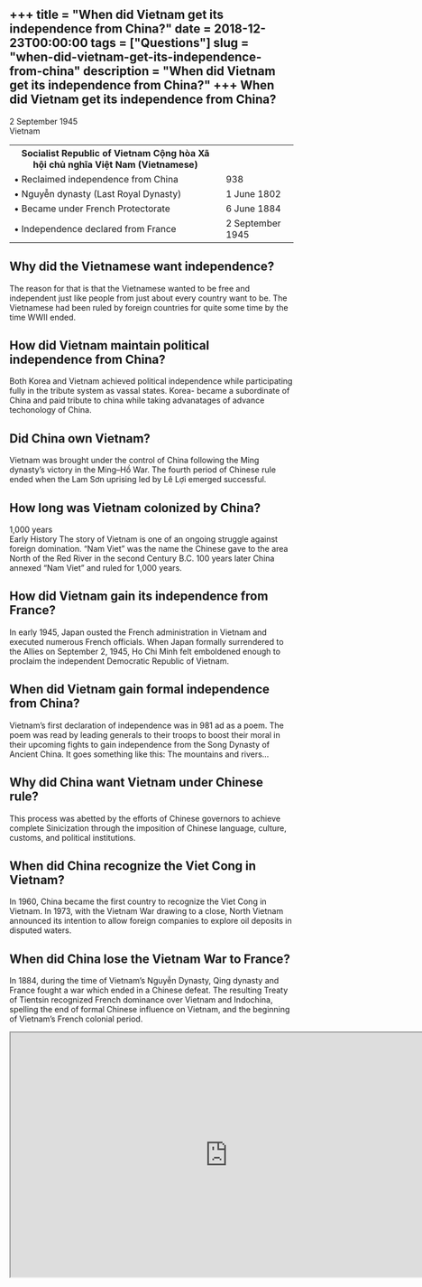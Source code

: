 +++
title = "When did Vietnam get its independence from China?"
date = 2018-12-23T00:00:00
tags = ["Questions"]
slug = "when-did-vietnam-get-its-independence-from-china"
description = "When did Vietnam get its independence from China?"
+++
When did Vietnam get its independence from China?
-------------------------------------------------

2 September 1945  
Vietnam

<table><tr><th>Socialist Republic of Vietnam Cộng hòa Xã hội chủ nghĩa Việt Nam (Vietnamese)</th></tr><tr><td>• Reclaimed independence from China</td><td>938</td></tr><tr><td>• Nguyễn dynasty (Last Royal Dynasty)</td><td>1 June 1802</td></tr><tr><td>• Became under French Protectorate</td><td>6 June 1884</td></tr><tr><td>• Independence declared from France</td><td>2 September 1945</td></tr></table>

Why did the Vietnamese want independence?
-----------------------------------------

The reason for that is that the Vietnamese wanted to be free and independent just like people from just about every country want to be. The Vietnamese had been ruled by foreign countries for quite some time by the time WWII ended.

How did Vietnam maintain political independence from China?
-----------------------------------------------------------

Both Korea and Vietnam achieved political independence while participating fully in the tribute system as vassal states. Korea- became a subordinate of China and paid tribute to china while taking advanatages of advance techonology of China.

Did China own Vietnam?
----------------------

Vietnam was brought under the control of China following the Ming dynasty’s victory in the Ming–Hồ War. The fourth period of Chinese rule ended when the Lam Sơn uprising led by Lê Lợi emerged successful.

How long was Vietnam colonized by China?
----------------------------------------

1,000 years  
Early History The story of Vietnam is one of an ongoing struggle against foreign domination. “Nam Viet” was the name the Chinese gave to the area North of the Red River in the second Century B.C. 100 years later China annexed “Nam Viet” and ruled for 1,000 years.

How did Vietnam gain its independence from France?
--------------------------------------------------

In early 1945, Japan ousted the French administration in Vietnam and executed numerous French officials. When Japan formally surrendered to the Allies on September 2, 1945, Ho Chi Minh felt emboldened enough to proclaim the independent Democratic Republic of Vietnam.

When did Vietnam gain formal independence from China?
-----------------------------------------------------

Vietnam’s first declaration of independence was in 981 ad as a poem. The poem was read by leading generals to their troops to boost their moral in their upcoming fights to gain independence from the Song Dynasty of Ancient China. It goes something like this: The mountains and rivers…

Why did China want Vietnam under Chinese rule?
----------------------------------------------

This process was abetted by the efforts of Chinese governors to achieve complete Sinicization through the imposition of Chinese language, culture, customs, and political institutions.

When did China recognize the Viet Cong in Vietnam?
--------------------------------------------------

In 1960, China became the first country to recognize the Viet Cong in Vietnam. In 1973, with the Vietnam War drawing to a close, North Vietnam announced its intention to allow foreign companies to explore oil deposits in disputed waters.

When did China lose the Vietnam War to France?
----------------------------------------------

In 1884, during the time of Vietnam’s Nguyễn Dynasty, Qing dynasty and France fought a war which ended in a Chinese defeat. The resulting Treaty of Tientsin recognized French dominance over Vietnam and Indochina, spelling the end of formal Chinese influence on Vietnam, and the beginning of Vietnam’s French colonial period.

<iframe allow="accelerometer; autoplay; clipboard-write; encrypted-media; gyroscope; picture-in-picture" allowfullscreen="" class="__youtube_prefs__  epyt-is-override  no-lazyload" data-no-lazy="1" data-origheight="433" data-origwidth="770" data-skipgform_ajax_framebjll="" height="433" id="_ytid_92315" loading="lazy" src="https://www.youtube.com/embed/z05uXZS0r6E?enablejsapi=1&autoplay=0&cc_load_policy=0&cc_lang_pref=&iv_load_policy=1&loop=0&modestbranding=0&rel=1&fs=1&playsinline=0&autohide=2&theme=dark&color=red&controls=1&" title="YouTube player" width="770"></iframe>